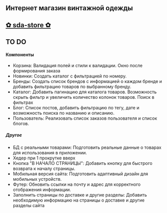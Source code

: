## Интернет магазин винтажной одежды
[✿ sda-store ✿](http://sda-store.vercel.app/)
---
## TO DO
#### Компоненты
- Корзина: Валидация полей и стили к валидации. Окно после формирования заказа
- Новинки: Создать каталог с фильтрацией по номеру.
- Бренды: Создать список брендов с информацией о каждом бренде и добавить фильтрацию товаров по выбранному бренду.
- Каталог: Добавить пагинацию для каталога товаров. Возможность скрыть фильтр и увеличить количество колонок товаров. Поиск в фильтрах
- Блог: Список постов, добавить фильтрацию по тегу, дате и возможность поиска по названию и описанию.
- Пользователь: Реализовать список заказов пользователя и список блогов.

##### Другое
- БД с реальными товарами: Подготовить реальные данные о товарах для использования в приложении.
- Хедер при 1 прокрутке вверх
- Кнопка "В НАЧАЛО СТРАНИЦЫ": Добавить кнопку для быстрого возврата к началу страницы.
- Мобильная версия сайта: Подготовить адаптивный дизайн для мобильных устройств.
- Футер: Обновить ссылки на почту и адрес для корректного отображения информации.
- Заполнить страницы по доставке и другие разделы: Добавить необходимую информацию на страницы о доставке и другие разделы сайта
